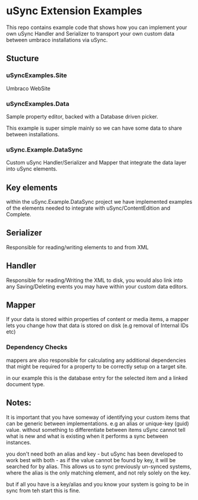 # uSync Extension Examples

This repo contains example code that shows how you can implement your own uSync Handler and Serializer to transport your own custom data between umbraco installations via uSync. 

## Stucture

### uSyncExamples.Site
Umbraco WebSite

### uSyncExamples.Data
Sample property editor, backed with a Database driven picker. 

This example is super simple mainly so we can have some data to share between installations. 

### uSync.Example.DataSync
Custom uSync Handler/Serializer and Mapper that integrate the data layer into uSync elements. 

## Key elements
within the uSync.Example.DataSync project we have implemented examples of the elements needed to integrate with uSync/ContentEdition and Complete. 

## Serializer 
Responsible for reading/writing elements to and from XML

## Handler 
Responsible for reading/Writing the XML to disk, you would also link into any Saving/Deleting events you may have within your custom data editors. 

## Mapper
If your data is stored within properties of content or media items, a mapper lets you change how that data is stored on disk  (e.g removal of Internal IDs etc)

### Dependency Checks
mappers are also responsible for calculating any additional dependencies that might be required for a property to be correctly setup on a target site.

in our example this is the database entry for the selected item and a linked document type. 


## Notes:
It is important that you have someway of identifying your custom items that can be generic between implementations. e.g an alias or unique-key (guid) value. without something to differentiate between items uSync cannot tell what is new and what is existing when it performs a sync between instances. 

you don't need both an alias and key - but uSync has been developed to work best with both - as if the value cannot be found by key, it will be searched for by alias. This allows us to sync previously un-synced systems, where the alias is the only matching element, and not rely solely on the key. 

but if all you have is a key/alias and you know your system is going to be in sync from teh start this is fine. 
